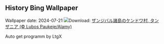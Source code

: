 ## History Bing Wallpaper
Wallpaper date: 2024-07-21
![](https://www.bing.com/th?id=OHR.ZanzibarBoats_JA-JP2984048559_UHD.jpg&w=1000)Download: [ザンジバル諸島のケンドワ村, タンザニア (© Lubos Paukeje/Alamy)](https://www.bing.com/th?id=OHR.ZanzibarBoats_JA-JP2984048559_UHD.jpg)

Auto get programm by LtgX
